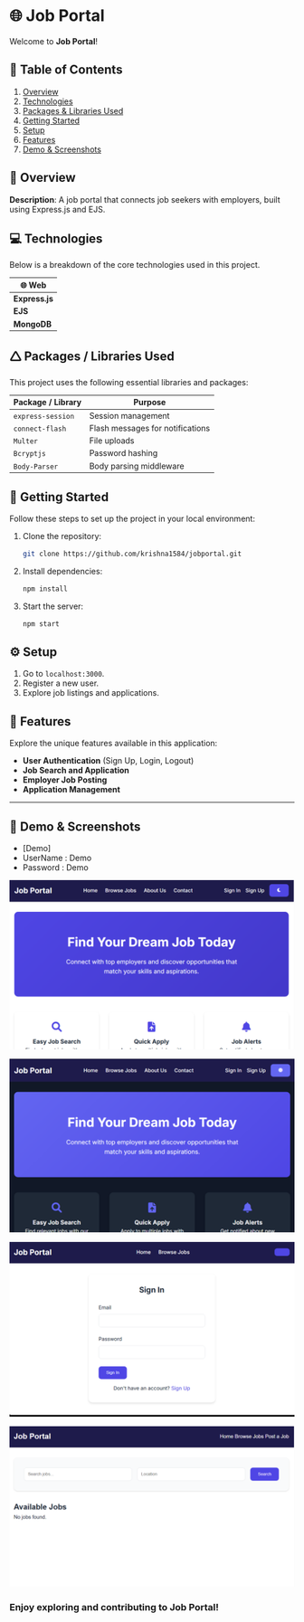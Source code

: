 # 🌐 Job Portal

Welcome to **Job Portal**!

## 👑 Table of Contents

1. [Overview](#-overview)
2. [Technologies](#-technologies)
3. [Packages & Libraries Used](#-packages--libraries-used)
4. [Getting Started](#-getting-started)
5. [Setup](#-setup)
6. [Features](#-features)
7. [Demo & Screenshots](#-demo--screenshots)

## 🌟 Overview

**Description**: A job portal that connects job seekers with employers, built using Express.js and EJS.

## 💻 Technologies

Below is a breakdown of the core technologies used in this project.

| 🌐 Web       |
| ------------ |
| **Express.js** |
| **EJS**  |
| **MongoDB**  |


## 🛆 Packages / Libraries Used

This project uses the following essential libraries and packages:

| Package / Library  | Purpose                       |
| ------------------ | ----------------------------- |
| `express-session`  | Session management             |
| `connect-flash`    | Flash messages for notifications |
| `Multer`          | File uploads                   |
| `Bcryptjs`        | Password hashing              |
| `Body-Parser`     | Body parsing middleware       |


## 🚀 Getting Started

Follow these steps to set up the project in your local environment:

1. Clone the repository:
   ```bash
   git clone https://github.com/krishna1584/jobportal.git
   ```
2. Install dependencies:
   ```bash
   npm install
   ```

3. Start the server:
   ```bash
   npm start
   ```

## ⚙️ Setup

1. Go to `localhost:3000`.
2. Register a new user.
3. Explore job listings and applications.


## 🎯 Features

Explore the unique features available in this application:

- **User Authentication** (Sign Up, Login, Logout)
- **Job Search and Application**
- **Employer Job Posting**
- **Application Management**

---
## 🔗 Demo & Screenshots

- [Demo]
- UserName : Demo
- Password : Demo

![1](/Screenshot/1.png)

![2](/Screenshot/2.png)

![3](/Screenshot/3.png)

![4](/Screenshot/4.png)


### Enjoy exploring and contributing to Job Portal!

